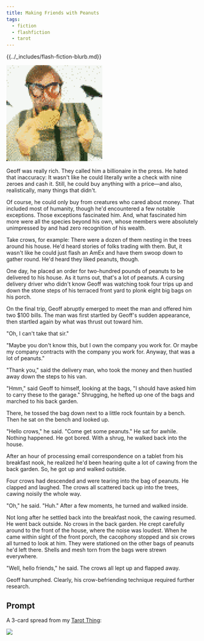 ```yaml
---
title: Making Friends with Peanuts
tags:
  - fiction
  - flashfiction
  - tarot
---
```


{{../_includes/flash-fiction-blurb.md}}

<!--more-->

<img src="./cover.png" class="fullwidth" />

Geoff was really rich. They called him a billionaire in the press. He hated that inaccuracy: It wasn't like he could literally write a check with nine zeroes and cash it. Still, he could buy anything with a price—and also, realistically, many things that didn't.

Of course, he could only buy from creatures who cared about money. That included most of humanity, though he'd encountered a few notable exceptions. Those exceptions fascinated him. And, what fascinated him more were all the species beyond his own, whose members were absolutely unimpressed by and had zero recognition of his wealth.

Take crows, for example: There were a dozen of them nesting in the trees around his house. He'd heard stories of folks trading with them. But, it wasn't like he could just flash an AmEx and have them swoop down to gather round. He'd heard they liked peanuts, though.

One day, he placed an order for two-hundred pounds of peanuts to be delivered to his house. As it turns out, that's a lot of peanuts. A cursing delivery driver who didn't know Geoff was watching took four trips up and down the stone steps of his terraced front yard to plonk eight big bags on his porch.

On the final trip, Geoff abruptly emerged to meet the man and offered him two $100 bills. The man was first startled by Geoff's sudden appearance, then startled again by what was thrust out toward him.

"Oh, I can't take that sir."

"Maybe you don't know this, but I own the company you work for. Or maybe my company contracts with the company you work for. Anyway, that was a lot of peanuts."

"Thank you," said the delivery man, who took the money and then hustled away down the steps to his van.

"Hmm," said Geoff to himself, looking at the bags, "I should have asked him to carry these to the garage." Shrugging, he hefted up one of the bags and marched to his back garden.

There, he tossed the bag down next to a little rock fountain by a bench. Then he sat on the bench and looked up.

"Hello crows," he said. "Come get some peanuts." He sat for awhile. Nothing happened. He got bored. With a shrug, he walked back into the house.

After an hour of processing email correspondence on a tablet from his breakfast nook, he realized he'd been hearing quite a lot of cawing from the back garden. So, he got up and walked outside.

Four crows had descended and were tearing into the bag of peanuts. He clapped and laughed. The crows all scattered back up into the trees, cawing noisily the whole way.

"Oh," he said. "Huh." After a few moments, he turned and walked inside.

Not long after he settled back into the breakfast nook, the cawing resumed. He went back outside. No crows in the back garden. He crept carefully around to the front of the house, where the noise was loudest. When he came within sight of the front porch, the cacophony stopped and six crows all turned to look at him. They were stationed on the other bags of peanuts he'd left there. Shells and mesh torn from the bags were strewn everywhere.

"Well, hello friends," he said. The crows all lept up and flapped away.

Geoff harumphed. Clearly, his crow-befriending technique required further research.

## Prompt

A 3-card spread from my [Tarot Thing](https://lmorchard.github.io/tarot-thing/?card=%21The+World&card=Three+of+Wands&card=Seven+of+Cups):

![](20220519074227.png)